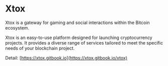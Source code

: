 # Xtox

Xtox is a gateway for gaming and social interactions within the Bitcoin ecosystem.

Xtox is an easy-to-use platform designed for launching cryptocurrency projects. It provides a diverse range of services tailored to meet the specific needs of your blockchain project.

Detail: [https://xtox.gitbook.io](https://xtox.gitbook.io/xtox)
